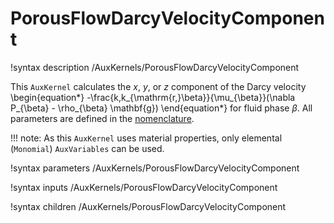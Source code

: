 # PorousFlowDarcyVelocityComponent

!syntax description /AuxKernels/PorousFlowDarcyVelocityComponent

This `AuxKernel` calculates the *x*, *y*, or *z* component of the Darcy velocity
\begin{equation*}
  -\frac{k\,k_{\mathrm{r,}\beta}}{\mu_{\beta}}(\nabla P_{\beta} - \rho_{\beta} \mathbf{g})
\end{equation*}
for fluid phase $\beta$. All parameters are defined in the [nomenclature](/porous_flow/nomenclature.md).

!!! note:
    As this `AuxKernel` uses material properties, only elemental (`Monomial`) `AuxVariables`
    can be used.

!syntax parameters /AuxKernels/PorousFlowDarcyVelocityComponent

!syntax inputs /AuxKernels/PorousFlowDarcyVelocityComponent

!syntax children /AuxKernels/PorousFlowDarcyVelocityComponent
